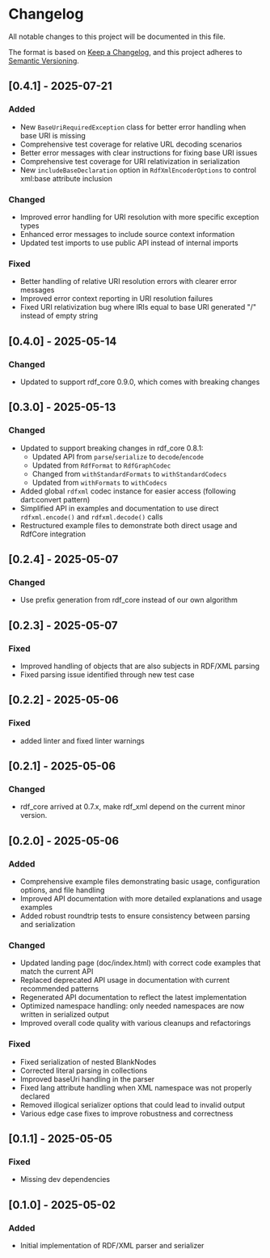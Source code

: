 # Changelog

All notable changes to this project will be documented in this file.

The format is based on [Keep a Changelog](https://keepachangelog.com/en/1.0.0/),
and this project adheres to [Semantic Versioning](https://semver.org/spec/v2.0.0.html).

## [0.4.1] - 2025-07-21

### Added

- New `BaseUriRequiredException` class for better error handling when base URI is missing
- Comprehensive test coverage for relative URL decoding scenarios
- Better error messages with clear instructions for fixing base URI issues
- Comprehensive test coverage for URI relativization in serialization
- New `includeBaseDeclaration` option in `RdfXmlEncoderOptions` to control xml:base attribute inclusion

### Changed

- Improved error handling for URI resolution with more specific exception types
- Enhanced error messages to include source context information
- Updated test imports to use public API instead of internal imports

### Fixed

- Better handling of relative URI resolution errors with clearer error messages
- Improved error context reporting in URI resolution failures
- Fixed URI relativization bug where IRIs equal to base URI generated "/" instead of empty string

## [0.4.0] - 2025-05-14

### Changed

- Updated to support rdf_core 0.9.0, which comes with breaking changes

## [0.3.0] - 2025-05-13

### Changed

- Updated to support breaking changes in rdf_core 0.8.1:
  - Updated API from `parse`/`serialize` to `decode`/`encode`
  - Updated from `RdfFormat` to `RdfGraphCodec`
  - Changed from `withStandardFormats` to `withStandardCodecs`
  - Updated from `withFormats` to `withCodecs`
- Added global `rdfxml` codec instance for easier access (following dart:convert pattern)
- Simplified API in examples and documentation to use direct `rdfxml.encode()` and `rdfxml.decode()` calls
- Restructured example files to demonstrate both direct usage and RdfCore integration

## [0.2.4] - 2025-05-07

### Changed

- Use prefix generation from rdf_core instead of our own algorithm

## [0.2.3] - 2025-05-07

### Fixed

- Improved handling of objects that are also subjects in RDF/XML parsing
- Fixed parsing issue identified through new test case


## [0.2.2] - 2025-05-06

### Fixed

- added linter and fixed linter warnings


## [0.2.1] - 2025-05-06

### Changed

- rdf_core arrived at 0.7.x, make rdf_xml depend on the current minor version.

## [0.2.0] - 2025-05-06

### Added

- Comprehensive example files demonstrating basic usage, configuration options, and file handling
- Improved API documentation with more detailed explanations and usage examples
- Added robust roundtrip tests to ensure consistency between parsing and serialization

### Changed

- Updated landing page (doc/index.html) with correct code examples that match the current API
- Replaced deprecated API usage in documentation with current recommended patterns
- Regenerated API documentation to reflect the latest implementation
- Optimized namespace handling: only needed namespaces are now written in serialized output
- Improved overall code quality with various cleanups and refactorings

### Fixed

- Fixed serialization of nested BlankNodes
- Corrected literal parsing in collections
- Improved baseUri handling in the parser
- Fixed lang attribute handling when XML namespace was not properly declared
- Removed illogical serializer options that could lead to invalid output
- Various edge case fixes to improve robustness and correctness

## [0.1.1] - 2025-05-05

### Fixed

- Missing dev dependencies

## [0.1.0] - 2025-05-02

### Added

- Initial implementation of RDF/XML parser and serializer
